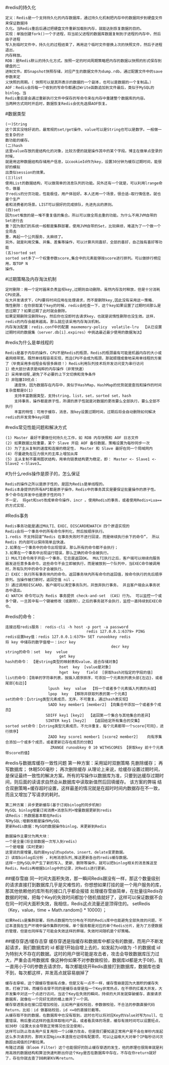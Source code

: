 #redis的持久化
```
定义：Redis是一个支持持久化的内存数据库，通过持久化机制把内存中的数据同步到硬盘文件来保证数据持
久化。当Redis重启后通过把硬盘文件重新加载到内存，就能达到恢复数据的目的。
实现：单独创建fork()一个子进程，将当前父进程的数据库数据复制到子进程的内存中，然后由子进程
写入到临时文件中，持久化的过程结束了，再用这个临时文件替换上次的快照文件，然后子进程退出，
内存释放。
RDB：是Redis默认的持久化方式。按照一定的时间周期策略把内存的数据以快照的形式保存到硬盘的二
进制文件。即Snapshot快照存储，对应产生的数据文件为dump.rdb，通过配置文件中的save参数来定
义快照的周期。（ 快照可以是其所表示的数据的一个副本，也可以是数据的一个复制品。）
AOF：Redis会将每一个收到的写命令都通过Write函数追加到文件最后，类似于MySQL的binlog。当
Redis重启是会通过重新执行文件中保存的写命令来在内存中重建整个数据库的内容。
当两种方式同时开启时，数据恢复Redis会优先选择AOF恢复。
```
#数据类型
```
(一)String
这个其实没啥好说的，最常规的set/get操作，value可以是String也可以是数字。一般做一些复杂的计
数功能的缓存。
(二)hash
这里value存放的是结构化的对象，比较方便的就是操作其中的某个字段。博主在做单点登录的时候，
就是用这种数据结构存储用户信息，以cookieId作为key，设置30分钟为缓存过期时间，能很好的模拟
出类似session的效果。
(三)list
使用List的数据结构，可以做简单的消息队列的功能。另外还有一个就是，可以利用lrange命令，做基
于redis的分页功能，性能极佳，用户体验好。本人还用一个场景，很合适—取行情信息。就也是个生产
者和消费者的场景。LIST可以很好的完成排队，先进先出的原则。
(四)set
因为set堆放的是一堆不重复值的集合。所以可以做全局去重的功能。为什么不用JVM自带的Set进行去
重？因为我们的系统一般都是集群部署，使用JVM自带的Set，比较麻烦，难道为了一个做一个全局去
重，再起一个公共服务，太麻烦了。
另外，就是利用交集、并集、差集等操作，可以计算共同喜好，全部的喜好，自己独有喜好等功能
(五)sorted set
sorted set多了一个权重参数score,集合中的元素能够按score进行排列。可以做排行榜应用，取TOP N
操作。
```
#过期策略及内存淘汰机制
```
定时删除：用一个定时器来负责监视key,过期则自动删除。虽然内存及时释放，但是十分消耗CPU资源。
在大并发请求下，CPU要将时间应用在处理请求，而不是删除key,因此没有采用这一策略.
惰性删除：在你获取某个key的时候，redis会检查一下，这个key如果设置了过期时间那么是否过期了？如果过期了此时就会删除。
如果定期删除没删除key。然后你也没即时去请求key，也就是说惰性删除也没生效。这样，
redis的内存会越来越高。那么就应该采用内存淘汰机制。
内存淘汰配置：redis.conf中的配置 maxmemory-policy  volatile-lru  【从已设置过期时间的数据集（server.db[i].expires）中挑选最近最少使用的数据淘汰】
```
#redis为什么是单线程的
```
Redis是基于内存的操作，CPU不是Redis的瓶颈，Redis的瓶颈最有可能是机器内存的大小或者网络带宽。既然单线程容易实现，而且CPU不会成为瓶颈，那就顺理成章地采用单线程的方案了（毕竟采用多线程会有很多麻烦！）Redis利用队列技术将并发访问变为串行访问
1）绝大部分请求是纯粹的内存操作（非常快速）
2）采用单线程,避免了不必要的上下文切换和竞争条件
3）非阻塞IO优点：
    速度快，因为数据存在内存中，类似于HashMap，HashMap的优势就是查找和操作的时间复杂度都是O(1)
    支持丰富数据类型，支持string，list，set，sorted set，hash
    支持事务，操作都是原子性，所谓的原子性就是对数据的更改要么全部执行，要么全部不执行
    丰富的特性：可用于缓存，消息，按key设置过期时间，过期后将会自动删除如何解决redis的并发竞争key问题
```
#redis常见性能问题和解决方式
```
(1) Master 最好不要做任何持久化工作，如 RDB 内存快照和 AOF 日志文件
(2) 如果数据比较重要，某个 Slave 开启 AOF 备份数据，策略设置为每秒同步一次
(3) 为了主从复制的速度和连接的稳定性， Master 和 Slave 最好在同一个局域网内
(4) 尽量避免在压力很大的主库上增加从库
(5) 主从复制不要用图状结构，用单向链表结构更为稳定，即： Master <- Slave1 <- Slave2 <-Slave3…
```
#为什么redis操作是原子的，怎么保证
```
Redis的操作之所以是原子性的，是因为Redis是单线程的。
Redis本身提供的所有API都是原子操作，Redis中的事务其实是要保证批量操作的原子性。
多个命令在并发中也是原子性的吗？
不一定， 将get和set改成单命令操作，incr 。使用Redis的事务，或者使用Redis+Lua==的方式实现.
```
#Redis事务
```
Redis事务功能是通过MULTI、EXEC、DISCARD和WATCH 四个原语实现的
Redis会将一个事务中的所有命令序列化，然后按顺序执行。
1.redis 不支持回滚“Redis 在事务失败时不进行回滚，而是继续执行余下的命令”， 所以 Redis 的内部可以保持简单且快速。
2.如果在一个事务中的命令出现错误，那么所有的命令都不会执行；
3.如果在一个事务中出现运行错误，那么正确的命令会被执行。
1）MULTI命令用于开启一个事务，它总是返回OK。 MULTI执行之后，客户端可以继续向服务器发送任意多条命令，这些命令不会立即被执行，而是被放到一个队列中，当EXEC命令被调用时，所有队列中的命令才会被执行。
2）EXEC：执行所有事务块内的命令。返回事务块内所有命令的返回值，按命令执行的先后顺序排列。当操作被打断时，返回空值 nil 。
3）通过调用DISCARD，客户端可以清空事务队列，并放弃执行事务， 并且客户端会从事务状态中退出。
4）WATCH 命令可以为 Redis 事务提供 check-and-set （CAS）行为。 可以监控一个或多个键，一旦其中有一个键被修改（或删除），之后的事务就不会执行，监控一直持续到EXEC命令。
```
#redis的命令：
```
连接远程redis服务： redis-cli -h host -p port -a password
                                    redis 127.0.0.1:6379> PING
redis设置key值：redis 127.0.0.1:6379> SET runoobkey redis
将 key 中储存的数字值增一：incr key
                                               decr key
string的命令：set  key  velue
                        get key
hash的命令： 【是string类型的映射表和value，适合存储对象】
                        hset  key  [value是对象]
                        hget  key   field  [获取hash对指定的字段的值]
list的命令：【简单的字符串列表，按插入顺序排序，可添加一个元素到列表头部{左边}，或者尾部{右边}】
                   lpush  key  value  【将一个或者多个元素插入列表的头部】
                   lpop  key  【移除并获取列表的第一个元素】 
set的命令：【string类型元素成员，无序，不可重复。通过hash表实现】
                   SADD key member1 [member2] 【向集合中添加一个或者多个成员】
                  SDIFF key1 [key2]  【返回第一个集合与其他集合的差异】
                  SINTER key1 [key2]   【返回给定所有集合的交集】
sorted set命令：【string类型元素成员，不允许重复，每个元素都带一个score{可同}，进行排序】 
                   ZADD key score1 member1 [score2 member2]    向有序集合添加一个或多个成员，或者更新已存在成员的分数】
                    ZRANGE runoobkey 0 10 WITHSCORES 【获取key 前十个元素带score的值】
```

#redis与数据库缓存一致性问题
    第一种方案：采用延时双删策略
        先删除缓存；
        再写数据库；
        休眠500毫秒；
        再次删除缓存
    从理论上来说，给缓存设置过期时间，是保证最终一致性的解决方案。所有的写操作以数据库为准，只要到达缓存过期时间，则后面的读请求自然会从数据库中读取新值然后回填缓存。
    该方案的弊端
        结合双删策略+缓存超时设置，这样最差的情况就是在超时时间内数据存在不一致，而且又增加了写请求的耗时。
    
    第二种方案：异步更新缓存(基于订阅binlog的同步机制)
    MySQL binlog增量订阅消费+消息队列+增量数据更新到redis
    读Redis：热数据基本都在Redis
    写MySQL:增删改都是操作MySQL
    更新Redis数据：MySQ的数据操作binlog，来更新到Redis
    
    数据操作主要分为两大块：
    一个是全量(将全部数据一次写入到redis)
    一个是增量（实时更新）
    这里说的是增量,指的是mysql的update、insert、delate变更数据。
    2）读取binlog后分析 ，利用消息队列,推送更新各台的redis缓存数据。
    这样一旦MySQL中产生了新的写入、更新、删除等操作，就可以把binlog相关的消息推送至Redis，Redis再根据binlog中的记录，对Redis进行更新。


##缓存雪崩
    同一时间大面积失效，那一瞬间Redis跟没有一样，那这个数量级别的请求直接打到数据库几乎是灾难性的，你想想如果打挂的是一个用户服务的库，那其他依赖他的库所有的接口几乎都会报错
    处理缓存雪崩简单，在批量往Redis存数据的时候，把每个Key的失效时间都加个随机值就好了，这样可以保证数据不会在同一时间大面积失效，我相信，Redis这点流量还是顶得住的。
    setRedis（Key，value，time + Math.random() * 10000）；
    
    如果Redis是集群部署，将热点数据均匀分布在不同的Redis库中也能避免全部失效的问题，不过本渣我在生产环境中操作集群的时候，单个服务都是对应的单个Redis分片，是为了方便数据的管理，但是也同样有了可能会失效这样的弊端，失效时间随机是个好策略。

##缓存穿透/缓存击穿
    缓存穿透是指缓存和数据库中都没有的数据，而用户不断发起请求，我们数据库的 id 都是1开始自增上去的，如发起为id值为 -1 的数据或 id 为特别大不存在的数据。这时的用户很可能是攻击者，攻击会导致数据库压力过大，严重会击垮数据库
    像这种你如果不对参数做校验，数据库id都是大于0的，我一直用小于0的参数去请求你，每次都能绕开Redis直接打到数据库，数据库也查不到，每次都这样，并发高点就容易崩掉了
    
    缓存击穿嘛，这个跟缓存雪崩有点像，但是又有一点不一样，缓存雪崩是因为大面积的缓存失效，打崩了DB，而缓存击穿不同的是缓存击穿是指一个Key非常热点，在不停的扛着大并发，大并发集中对这一个点进行访问，当这个Key在失效的瞬间，持续的大并发就穿破缓存，直接请求数据库，就像在一个完好无损的桶上凿开了一个洞。
    缓存穿透我会在接口层增加校验，比如用户鉴权校验，参数做校验，不合法的参数直接代码Return，比如：id 做基础校验，id <=0的直接拦截等。
    从缓存取不到的数据，在数据库中也没有取到，这时也可以将对应Key的Value对写为null、位置错误、稍后重试这样的值具体取啥问产品，或者看具体的场景，缓存有效时间可以设置短点，如30秒（设置太长会导致正常情况也没法使用）。
    这样可以防止攻击用户反复用同一个id暴力攻击，但是我们要知道正常用户是不会在单秒内发起这么多次请求的，那网关层Nginx本渣我也记得有配置项，可以让运维大大对单个IP每秒访问次数超出阈值的IP都拉黑。
    布隆过滤器（Bloom Filter）这个也能很好的防止缓存穿透的发生，他的原理也很简单就是利用高效的数据结构和算法快速判断出你这个Key是否在数据库中存在，不存在你return就好了，存在你就去查了DB刷新KV再return。
    
    